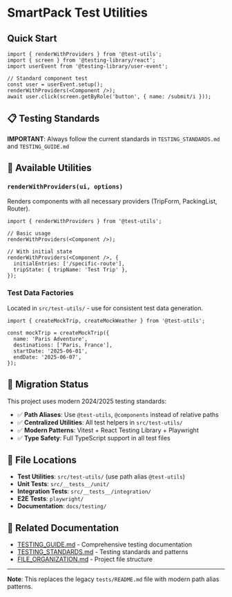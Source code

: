 # SmartPack Test Utilities

## Quick Start

```tsx
import { renderWithProviders } from '@test-utils';
import { screen } from '@testing-library/react';
import userEvent from '@testing-library/user-event';

// Standard component test
const user = userEvent.setup();
renderWithProviders(<Component />);
await user.click(screen.getByRole('button', { name: /submit/i }));
```

## 📋 **Testing Standards**

**IMPORTANT**: Always follow the current standards in `TESTING_STANDARDS.md` and `TESTING_GUIDE.md`

## 🔧 **Available Utilities**

### `renderWithProviders(ui, options)`

Renders components with all necessary providers (TripForm, PackingList, Router).

```tsx
import { renderWithProviders } from '@test-utils';

// Basic usage
renderWithProviders(<Component />);

// With initial state
renderWithProviders(<Component />, {
  initialEntries: ['/specific-route'],
  tripState: { tripName: 'Test Trip' },
});
```

### Test Data Factories

Located in `src/test-utils/` - use for consistent test data generation.

```tsx
import { createMockTrip, createMockWeather } from '@test-utils';

const mockTrip = createMockTrip({
  name: 'Paris Adventure',
  destinations: ['Paris, France'],
  startDate: '2025-06-01',
  endDate: '2025-06-07',
});
```

## 🚨 **Migration Status**

This project uses modern 2024/2025 testing standards:

- ✅ **Path Aliases**: Use `@test-utils`, `@components` instead of relative paths
- ✅ **Centralized Utilities**: All test helpers in `src/test-utils/`
- ✅ **Modern Patterns**: Vitest + React Testing Library + Playwright
- ✅ **Type Safety**: Full TypeScript support in all test files

## 📍 **File Locations**

- **Test Utilities**: `src/test-utils/` (use path alias `@test-utils`)
- **Unit Tests**: `src/__tests__/unit/`
- **Integration Tests**: `src/__tests__/integration/`
- **E2E Tests**: `playwright/`
- **Documentation**: `docs/testing/`

## 🔗 **Related Documentation**

- [TESTING_GUIDE.md](./TESTING_GUIDE.md) - Comprehensive testing documentation
- [TESTING_STANDARDS.md](./TESTING_STANDARDS.md) - Testing standards and patterns
- [FILE_ORGANIZATION.md](../development/FILE_ORGANIZATION.md) - Project file structure

---

**Note**: This replaces the legacy `tests/README.md` file with modern path alias patterns.
